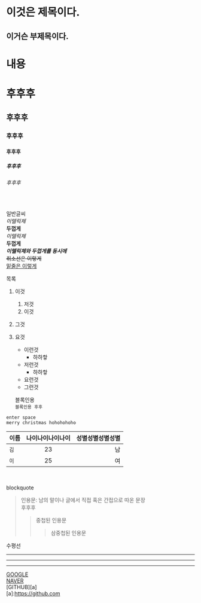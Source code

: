 이것은 제목이다.
================

이거슨 부제목이다.
-----------------

# 내용  
# 후후후
## 후후후
### 후후후
#### 후후후
##### 후후후
###### 후후후
<br/>

일반글씨  
*이텔릭체*  
**두껍게**  
_이텔릭체_  
__두껍게__  
**_이텔릭체와 두껍게를 동시에_**  
~~취소선은 이렇게~~  
<u>밑줄은 이렇게</u>

목록
1. 이것
    1. 저것
    2. 이것
2. 그것
3. 요것
    - 이런것
        - 하하핳
    - 저런것
        - 하하핳
    * 요런것
    + 그런것    
    
    블록인용  
`블록인용 후후`  

```qwer
enter space
merry christmas hohohohoho
```

이름 | 나이나이나이나이 | 성별성별성별성별
--- | :---: | ---:
`김` | 23 | 남
`이` | 25 | 여

<br/>

blockquote  
>인용문: 남의 말이나 글에서 직접 혹은 간접으로 따온 문장  
후후후
>>중첩된 인용문
>>>삼중첩된 인용문  

수평선  

---
***
___




[GOOGLE](https://google.com)  
[NAVER](naver.com)  
[GITHUB][a]  
[a]:https://github.com  

